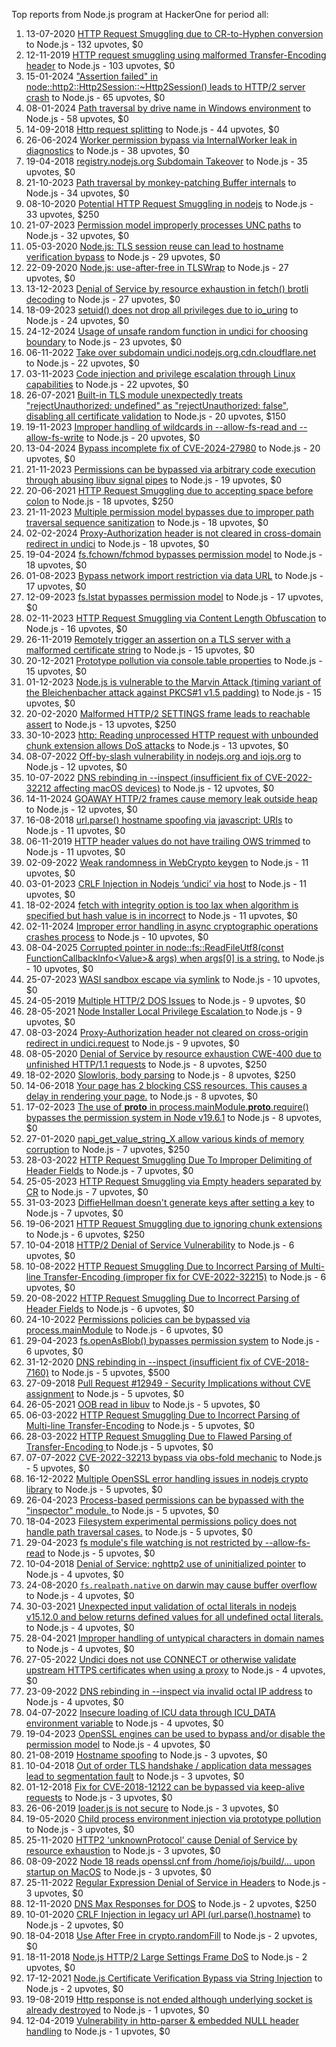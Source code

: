 Top reports from Node.js program at HackerOne for period all:

1. 13-07-2020 [HTTP Request Smuggling due to CR-to-Hyphen conversion](https://hackerone.com/reports/922597) to Node.js - 132 upvotes, $0
2. 12-11-2019 [HTTP request smuggling using malformed Transfer-Encoding header](https://hackerone.com/reports/735748) to Node.js - 103 upvotes, $0
3. 15-01-2024 ["Assertion failed" in node::http2::Http2Session::~Http2Session() leads to HTTP/2 server crash](https://hackerone.com/reports/2319584) to Node.js - 65 upvotes, $0
4. 08-01-2024 [Path traversal by drive name in Windows environment](https://hackerone.com/reports/2307225) to Node.js - 58 upvotes, $0
5. 14-09-2018 [Http request splitting](https://hackerone.com/reports/409943) to Node.js - 44 upvotes, $0
6. 26-06-2024 [Worker permission bypass via InternalWorker leak in diagnostics](https://hackerone.com/reports/2575105) to Node.js - 38 upvotes, $0
7. 19-04-2018 [registry.nodejs.org Subdomain Takeover](https://hackerone.com/reports/340580) to Node.js - 35 upvotes, $0
8. 21-10-2023 [Path traversal by monkey-patching Buffer internals](https://hackerone.com/reports/2218653) to Node.js - 34 upvotes, $0
9. 08-10-2020 [Potential HTTP Request Smuggling in nodejs](https://hackerone.com/reports/1002188) to Node.js - 33 upvotes, $250
10. 21-07-2023 [Permission model improperly processes UNC paths](https://hackerone.com/reports/2079103) to Node.js - 32 upvotes, $0
11. 05-03-2020 [Node.js: TLS session reuse can lead to hostname verification bypass](https://hackerone.com/reports/811502) to Node.js - 29 upvotes, $0
12. 22-09-2020 [Node.js: use-after-free in TLSWrap](https://hackerone.com/reports/988103) to Node.js - 27 upvotes, $0
13. 13-12-2023 [Denial of Service by resource exhaustion in fetch() brotli decoding](https://hackerone.com/reports/2284065) to Node.js - 27 upvotes, $0
14. 18-09-2023 [setuid() does not drop all privileges due to io_uring](https://hackerone.com/reports/2170226) to Node.js - 24 upvotes, $0
15. 24-12-2024 [Usage of unsafe random function in undici for choosing boundary](https://hackerone.com/reports/2913312) to Node.js - 23 upvotes, $0
16. 06-11-2022 [Take over subdomain undici.nodejs.org.cdn.cloudflare.net](https://hackerone.com/reports/1763817) to Node.js - 22 upvotes, $0
17. 03-11-2023 [Code injection and privilege escalation through Linux capabilities](https://hackerone.com/reports/2237545) to Node.js - 22 upvotes, $0
18. 26-07-2021 [Built-in TLS module unexpectedly treats "rejectUnauthorized: undefined" as "rejectUnauthorized: false", disabling all certificate validation](https://hackerone.com/reports/1278254) to Node.js - 20 upvotes, $150
19. 19-11-2023 [Improper handling of wildcards in --allow-fs-read and --allow-fs-write](https://hackerone.com/reports/2257156) to Node.js - 20 upvotes, $0
20. 13-04-2024 [Bypass incomplete fix of CVE-2024-27980](https://hackerone.com/reports/2461831) to Node.js - 20 upvotes, $0
21. 21-11-2023 [Permissions can be bypassed via arbitrary code execution through abusing libuv signal pipes](https://hackerone.com/reports/2260337) to Node.js - 19 upvotes, $0
22. 20-06-2021 [HTTP Request Smuggling due to accepting space before colon](https://hackerone.com/reports/1238709) to Node.js - 18 upvotes, $250
23. 21-11-2023 [Multiple permission model bypasses due to improper path traversal sequence sanitization](https://hackerone.com/reports/2259914) to Node.js - 18 upvotes, $0
24. 02-02-2024 [Proxy-Authorization header is not cleared in cross-domain redirect in undici](https://hackerone.com/reports/2352957) to Node.js - 18 upvotes, $0
25. 19-04-2024 [fs.fchown/fchmod bypasses permission model](https://hackerone.com/reports/2472071) to Node.js - 18 upvotes, $0
26. 01-08-2023 [Bypass network import restriction via data URL](https://hackerone.com/reports/2092749) to Node.js - 17 upvotes, $0
27. 12-09-2023 [fs.lstat bypasses permission model](https://hackerone.com/reports/2145862) to Node.js - 17 upvotes, $0
28. 02-11-2023 [HTTP Request Smuggling via Content Length Obfuscation](https://hackerone.com/reports/2237099) to Node.js - 16 upvotes, $0
29. 26-11-2019 [Remotely trigger an assertion on a TLS server with a malformed certificate string](https://hackerone.com/reports/746733) to Node.js - 15 upvotes, $0
30. 20-12-2021 [Prototype pollution via console.table properties](https://hackerone.com/reports/1431042) to Node.js - 15 upvotes, $0
31. 01-12-2023 [Node.js is vulnerable to the Marvin Attack (timing variant of the Bleichenbacher attack against PKCS#1 v1.5 padding)](https://hackerone.com/reports/2269177) to Node.js - 15 upvotes, $0
32. 20-02-2020 [Malformed HTTP/2 SETTINGS frame leads to reachable assert](https://hackerone.com/reports/800140) to Node.js - 13 upvotes, $250
33. 30-10-2023 [http: Reading unprocessed HTTP request with unbounded chunk extension allows DoS attacks](https://hackerone.com/reports/2233486) to Node.js - 13 upvotes, $0
34. 08-07-2022 [Off-by-slash vulnerability in nodejs.org and iojs.org](https://hackerone.com/reports/1631350) to Node.js - 12 upvotes, $0
35. 10-07-2022 [DNS rebinding in --inspect (insufficient fix of CVE-2022-32212 affecting macOS devices)](https://hackerone.com/reports/1632921) to Node.js - 12 upvotes, $0
36. 14-11-2024 [GOAWAY HTTP/2 frames cause memory leak outside heap](https://hackerone.com/reports/2841362) to Node.js - 12 upvotes, $0
37. 16-08-2018 [url.parse() hostname spoofing via javascript: URIs](https://hackerone.com/reports/395845) to Node.js - 11 upvotes, $0
38. 06-11-2019 [HTTP header values do not have trailing OWS trimmed](https://hackerone.com/reports/730779) to Node.js - 11 upvotes, $0
39. 02-09-2022 [Weak randomness in WebCrypto keygen](https://hackerone.com/reports/1690000) to Node.js - 11 upvotes, $0
40. 03-01-2023 [CRLF Injection in Nodejs ‘undici’ via host](https://hackerone.com/reports/1820955) to Node.js - 11 upvotes, $0
41. 18-02-2024 [fetch with integrity option is too lax when algorithm is specified but hash value is in incorrect](https://hackerone.com/reports/2377760) to Node.js - 11 upvotes, $0
42. 02-11-2024 [Improper error handling in async cryptographic operations crashes process](https://hackerone.com/reports/2817648) to Node.js - 10 upvotes, $0
43. 08-04-2025 [Corrupted pointer in node::fs::ReadFileUtf8(const FunctionCallbackInfo\<Value\>& args) when args[0] is a string.](https://hackerone.com/reports/3083428) to Node.js - 10 upvotes, $0
44. 25-07-2023 [WASI sandbox escape via symlink](https://hackerone.com/reports/2084280) to Node.js - 10 upvotes, $0
45. 24-05-2019 [Multiple HTTP/2 DOS Issues](https://hackerone.com/reports/589739) to Node.js - 9 upvotes, $0
46. 28-05-2021 [Node Installer Local Privilege Escalation ](https://hackerone.com/reports/1211160) to Node.js - 9 upvotes, $0
47. 08-03-2024 [Proxy-Authorization header not cleared on cross-origin redirect in undici.request](https://hackerone.com/reports/2408074) to Node.js - 9 upvotes, $0
48. 08-05-2020 [Denial of Service by resource exhaustion CWE-400 due to unfinished HTTP/1.1 requests](https://hackerone.com/reports/868834) to Node.js - 8 upvotes, $250
49. 18-02-2020 [Slowloris, body parsing](https://hackerone.com/reports/799072) to Node.js - 8 upvotes, $250
50. 14-06-2018 [Your page has 2 blocking CSS resources. This causes a delay in rendering your page.](https://hackerone.com/reports/365968) to Node.js - 8 upvotes, $0
51. 17-02-2023 [The use of __proto__ in process.mainModule.__proto__.require() bypasses the permission system in Node v19.6.1](https://hackerone.com/reports/1877919) to Node.js - 8 upvotes, $0
52. 27-01-2020 [napi_get_value_string_X allow various kinds of memory corruption](https://hackerone.com/reports/784186) to Node.js - 7 upvotes, $250
53. 28-03-2022 [HTTP Request Smuggling Due To Improper Delimiting of Header Fields](https://hackerone.com/reports/1524692) to Node.js - 7 upvotes, $0
54. 25-05-2023 [HTTP Request Smuggling via Empty headers separated by CR](https://hackerone.com/reports/2001873) to Node.js - 7 upvotes, $0
55. 31-03-2023 [DiffieHellman doesn't generate keys after setting a key](https://hackerone.com/reports/1927480) to Node.js - 7 upvotes, $0
56. 19-06-2021 [HTTP Request Smuggling due to ignoring chunk extensions](https://hackerone.com/reports/1238099) to Node.js - 6 upvotes, $250
57. 10-04-2018 [HTTP/2 Denial of Service Vulnerability](https://hackerone.com/reports/335533) to Node.js - 6 upvotes, $0
58. 10-08-2022 [HTTP Request Smuggling Due to Incorrect Parsing of Multi-line Transfer-Encoding (improper fix for CVE-2022-32215)](https://hackerone.com/reports/1665156) to Node.js - 6 upvotes, $0
59. 20-08-2022 [HTTP Request Smuggling Due to Incorrect Parsing of Header Fields](https://hackerone.com/reports/1675191) to Node.js - 6 upvotes, $0
60. 24-10-2022 [Permissions policies can be bypassed via process.mainModule](https://hackerone.com/reports/1747642) to Node.js - 6 upvotes, $0
61. 29-04-2023 [fs.openAsBlob() bypasses permission system](https://hackerone.com/reports/1966492) to Node.js - 6 upvotes, $0
62. 31-12-2020 [DNS rebinding in --inspect (insufficient fix of CVE-2018-7160)](https://hackerone.com/reports/1069487) to Node.js - 5 upvotes, $500
63. 27-09-2018 [Pull Request #12949 - Security Implications without CVE assignment](https://hackerone.com/reports/415329) to Node.js - 5 upvotes, $0
64. 26-05-2021 [OOB read in libuv](https://hackerone.com/reports/1209681) to Node.js - 5 upvotes, $0
65. 06-03-2022 [HTTP Request Smuggling Due to Incorrect Parsing of Multi-line Transfer-Encoding](https://hackerone.com/reports/1501679) to Node.js - 5 upvotes, $0
66. 28-03-2022 [HTTP Request Smuggling Due to Flawed Parsing of Transfer-Encoding ](https://hackerone.com/reports/1524555) to Node.js - 5 upvotes, $0
67. 07-07-2022 [CVE-2022-32213 bypass via obs-fold mechanic](https://hackerone.com/reports/1630336) to Node.js - 5 upvotes, $0
68. 16-12-2022 [Multiple OpenSSL error handling issues in nodejs crypto library](https://hackerone.com/reports/1808596) to Node.js - 5 upvotes, $0
69. 26-04-2023 [Process-based permissions can be bypassed with the "inspector" module.  ](https://hackerone.com/reports/1962701) to Node.js - 5 upvotes, $0
70. 18-04-2023 [Filesystem experimental permissions policy does not handle path traversal cases.](https://hackerone.com/reports/1952978) to Node.js - 5 upvotes, $0
71. 29-04-2023 [fs module's file watching is not restricted by --allow-fs-read](https://hackerone.com/reports/1966499) to Node.js - 5 upvotes, $0
72. 10-04-2018 [Denial of Service: nghttp2 use of uninitialized pointer](https://hackerone.com/reports/335608) to Node.js - 4 upvotes, $0
73. 24-08-2020 [`fs.realpath.native` on darwin may cause buffer overflow](https://hackerone.com/reports/965914) to Node.js - 4 upvotes, $0
74. 30-03-2021 [Unexpected input validation of octal literals in nodejs v15.12.0 and below returns defined values for all undefined octal literals.](https://hackerone.com/reports/1141623) to Node.js - 4 upvotes, $0
75. 28-04-2021 [Improper handling of untypical characters in domain names](https://hackerone.com/reports/1178337) to Node.js - 4 upvotes, $0
76. 27-05-2022 [Undici does not use CONNECT or otherwise validate upstream HTTPS certificates when using a proxy](https://hackerone.com/reports/1583680) to Node.js - 4 upvotes, $0
77. 23-09-2022 [DNS rebinding in --inspect via invalid octal IP address](https://hackerone.com/reports/1710652) to Node.js - 4 upvotes, $0
78. 04-07-2022 [Insecure loading of ICU data through ICU_DATA environment variable](https://hackerone.com/reports/1625036) to Node.js - 4 upvotes, $0
79. 19-04-2023 [OpenSSL engines can be used to bypass and/or disable the permission model](https://hackerone.com/reports/1954535) to Node.js - 4 upvotes, $0
80. 21-08-2019 [Hostname spoofing](https://hackerone.com/reports/678487) to Node.js - 3 upvotes, $0
81. 10-04-2018 [Out of order TLS handshake / application data messages lead to segmentation fault](https://hackerone.com/reports/335495) to Node.js - 3 upvotes, $0
82. 01-12-2018 [Fix for CVE-2018-12122 can be bypassed via keep-alive requests](https://hackerone.com/reports/453513) to Node.js - 3 upvotes, $0
83. 26-06-2019 [loader.js is not secure](https://hackerone.com/reports/629879) to Node.js - 3 upvotes, $0
84. 19-05-2020 [Child process environment injection via prototype pollution](https://hackerone.com/reports/878181) to Node.js - 3 upvotes, $0
85. 25-11-2020 [HTTP2 'unknownProtocol' cause Denial of Service by resource exhaustion](https://hackerone.com/reports/1043360) to Node.js - 3 upvotes, $0
86. 08-09-2022 [Node 18 reads openssl.cnf from /home/iojs/build/... upon startup on MacOS](https://hackerone.com/reports/1695596) to Node.js - 3 upvotes, $0
87. 25-11-2022 [Regular Expression Denial of Service in Headers](https://hackerone.com/reports/1784449) to Node.js - 3 upvotes, $0
88. 12-11-2020 [DNS Max Responses for DOS](https://hackerone.com/reports/1033107) to Node.js - 2 upvotes, $250
89. 10-01-2020 [CRLF Injection in legacy url API (url.parse().hostname)](https://hackerone.com/reports/771596) to Node.js - 2 upvotes, $0
90. 18-04-2018 [Use After Free in crypto.randomFill](https://hackerone.com/reports/340053) to Node.js - 2 upvotes, $0
91. 18-11-2018 [Node.js HTTP/2 Large Settings Frame DoS](https://hackerone.com/reports/446662) to Node.js - 2 upvotes, $0
92. 17-12-2021 [Node.js Certificate Verification Bypass via String Injection](https://hackerone.com/reports/1429694) to Node.js - 2 upvotes, $0
93. 19-08-2019 [Http response is not ended although underlying socket is already destroyed](https://hackerone.com/reports/676710) to Node.js - 1 upvotes, $0
94. 12-04-2019 [Vulnerability in http-parser & embedded NULL header handling](https://hackerone.com/reports/536954) to Node.js - 1 upvotes, $0
